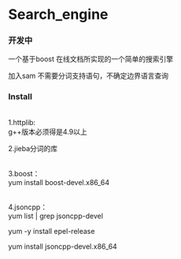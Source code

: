 # Search_engine

### 开发中
  一个基于boost 在线文档所实现的一个简单的搜索引擎

  加入sam 不需要分词支持语句，不确定边界语言查询

### Install
 <br>1.httplib:</br>
 g++版本必须得是4.9以上
  
  2.jieba分词的库

<br>3.boost：</br> 
yum install boost-devel.x86_64

 <br>4.jsoncpp：</br> 
 yum list | grep jsoncpp-devel 
  
 yum -y install epel-release
  
 yum install jsoncpp-devel.x86_64
